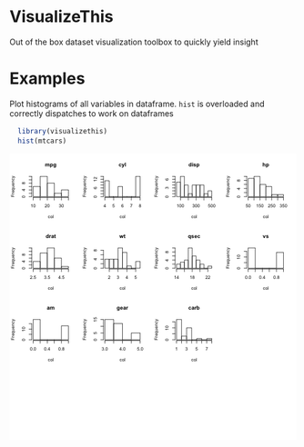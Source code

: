# VisualizeThis
Out of the box dataset visualization toolbox to quickly yield insight

# Examples
Plot histograms of all variables in dataframe. `hist` is overloaded and correctly dispatches to work on dataframes

```r
  library(visualizethis)
  hist(mtcars)
```

![plot of chunk unnamed-chunk-1](figure/unnamed-chunk-1.png) 
